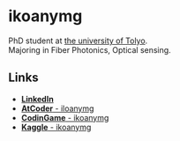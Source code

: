# ikoanymg
PhD student at [the university of Tolyo](https://www.u-tokyo.ac.jp/en/index.html).  
Majoring in Fiber Photonics, Optical sensing.

## Links
- [**LinkedIn**](https://www.linkedin.com/in/naoki-yamaguchi-10a700143/)
- [**AtCoder** - iloanymg](https://atcoder.jp/users/ikoanymg)
- [**CodinGame** - ikoanymg](https://www.codingame.com/profile/d6e97a4bcdec1d6c989ce7eade7d077d2458174)
- [**Kaggle** - ikoanymg](https://www.kaggle.com/ikoanymg)

<!--
**ikoanymg/ikoanymg** is a ✨ _special_ ✨ repository because its `README.md` (this file) appears on your GitHub profile.

Here are some ideas to get you started:

- 🔭 I’m currently working on ...
- 🌱 I’m currently learning ...
- 👯 I’m looking to collaborate on ...
- 🤔 I’m looking for help with ...
- 💬 Ask me about ...
- 📫 How to reach me: ...
- 😄 Pronouns: ...
- ⚡ Fun fact: ...
-->
